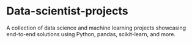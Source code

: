 # Data-scientist-projects
A collection of data science and machine learning projects showcasing end-to-end solutions using Python, pandas, scikit-learn, and more.
